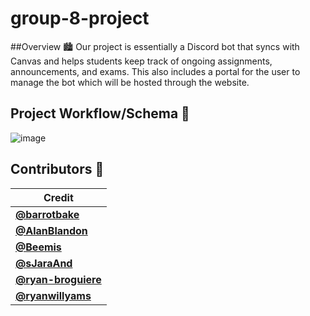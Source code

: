 # group-8-project

##Overview 🏙
Our project is essentially a Discord bot that syncs with Canvas and helps students keep track of ongoing assignments, announcements, and exams. This also includes a portal for the user to manage the bot which will be hosted through the website.

## Project Workflow/Schema 🌊
![image](https://user-images.githubusercontent.com/40745961/133693954-9972ed62-5fc3-4005-ad2d-40e75ee3c2a2.png)

## Contributors 🚧

| Credit                                                     | 
| ---------------------------------------------------------- |
| [**@barrotbake**](https://github.com/barrotbake)           | 
| [**@AlanBlandon**](https://github.com/AlanBlandon)         |
| [**@Beemis**](https://github.com/Beemis)                   |
| [**@sJaraAnd**](https://github.com/JaraAnd)                |
| [**@ryan-broguiere**](https://github.com/ryan-broguiere)   |
| [**@ryanwillyams**](https://github.com/ryanwillyams)       |
